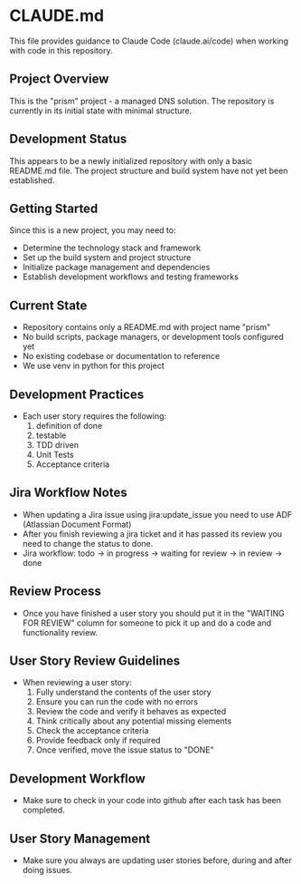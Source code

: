 # CLAUDE.md

This file provides guidance to Claude Code (claude.ai/code) when working with code in this repository.

## Project Overview

This is the "prism" project - a managed DNS solution. The repository is currently in its initial state with minimal structure.

## Development Status

This appears to be a newly initialized repository with only a basic README.md file. The project structure and build system have not yet been established.

## Getting Started

Since this is a new project, you may need to:
- Determine the technology stack and framework
- Set up the build system and project structure
- Initialize package management and dependencies
- Establish development workflows and testing frameworks

## Current State

- Repository contains only a README.md with project name "prism"
- No build scripts, package managers, or development tools configured yet
- No existing codebase or documentation to reference
- We use venv in python for this project

## Development Practices

- Each user story requires the following: 
  1. definition of done
  2. testable 
  3. TDD driven
  4. Unit Tests
  5. Acceptance criteria

## Jira Workflow Notes

- When updating a Jira issue using jira:update_issue you need to use ADF (Atlassian Document Format)
- After you finish reviewing a jira ticket and it has passed its review you need to change the status to done.
- Jira workflow: todo -> in progress -> waiting for review -> in review -> done

## Review Process

- Once you have finished a user story you should put it in the "WAITING FOR REVIEW" column for someone to pick it up and do a code and functionality review.

## User Story Review Guidelines

- When reviewing a user story:
  1. Fully understand the contents of the user story
  2. Ensure you can run the code with no errors
  3. Review the code and verify it behaves as expected
  4. Think critically about any potential missing elements
  5. Check the acceptance criteria
  6. Provide feedback only if required
  7. Once verified, move the issue status to "DONE"

## Development Workflow

- Make sure to check in your code into github after each task has been completed.

## User Story Management

- Make sure you always are updating user stories before, during and after doing issues.